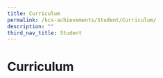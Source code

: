 ```yaml
---
title: Curriculum
permalink: /kcs-achievements/Student/Curriculum/
description: ""
third_nav_title: Student
---
```

Curriculum
==========